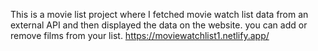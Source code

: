 This is a movie list project where I fetched movie watch list data from an external API and then displayed the data on the website. you can add or remove films from your list.                                                                                                                     https://moviewatchlist1.netlify.app/      
 
